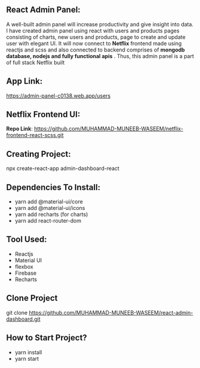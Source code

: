 ## React Admin Panel:

A well-built admin panel will increase productivity and give insight into data. I have created admin panel using react with users and products pages consisting of charts, new users and products, page to create and update user with elegant UI. It will now connect to **Netflix** frontend made using reactjs and scss and also connected to backend comprises of **mongodb database, nodejs and fully functional apis** . Thus, this admin panel is a part of full stack Netflix built

## App Link:

https://admin-panel-c0138.web.app/users

## Netflix Frontend UI:

**Repo Link**:
https://github.com/MUHAMMAD-MUNEEB-WASEEM/netflix-frontend-react-scss.git

## Creating Project:

npx create-react-app admin-dashboard-react

## Dependencies To Install:

* yarn add @material-ui/core
* yarn add @material-ui/icons
* yarn add recharts  (for charts)
* yarn add react-router-dom

## Tool Used:

* Reactjs
* Material UI
* flexbox
* Firebase
* Recharts

## Clone Project

git clone https://github.com/MUHAMMAD-MUNEEB-WASEEM/react-admin-dashboard.git

## How to Start Project?

* yarn install
* yarn start


